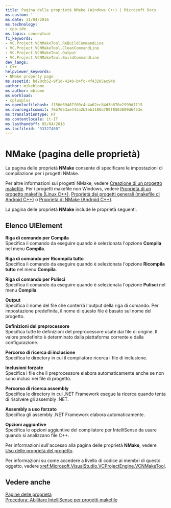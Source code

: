 ```yaml
---
title: Pagina delle proprietà NMake (Windows C++) | Microsoft Docs
ms.custom: ''
ms.date: 11/04/2016
ms.technology:
- cpp-ide
ms.topic: conceptual
f1_keywords:
- VC.Project.VCNMakeTool.ReBuildCommandLine
- VC.Project.VCNMakeTool.CleanCommandLine
- VC.Project.VCNMakeTool.Output
- VC.Project.VCNMakeTool.BuildCommandLine
dev_langs:
- C++
helpviewer_keywords:
- NMake property page
ms.assetid: bd20cb52-9f1d-4240-b4fc-4f43205ac94b
author: mikeblome
ms.author: mblome
ms.workload:
- cplusplus
ms.openlocfilehash: f156d69467f00c4c4a62ec84d3b870e2999d7115
ms.sourcegitcommit: 76b7653ae443a2b8eb1186b789f8503609d6453e
ms.translationtype: HT
ms.contentlocale: it-IT
ms.lasthandoff: 05/04/2018
ms.locfileid: "33327460"
---
```

# <a name="nmake-property-page"></a>NMake (pagina delle proprietà)
La pagina delle proprietà **NMake** consente di specificare le impostazioni di compilazione per i progetti NMake.  
  
 Per altre informazioni sui progetti NMake, vedere [Creazione di un progetto makefile](../ide/creating-a-makefile-project.md). Per i progetti makefile non Windows, vedere [Proprietà di un progetto makefile (Linux C++)](../linux/prop-pages/makefile-linux.md), [Proprietà dei progetti generali (makefile di Android C++)](/visualstudio/cross-platform/general-makefile-android-prop-page) o [Proprietà di NMake (Android C++)](/visualstudio/cross-platform/nmake-android-prop-page).
  
 La pagina delle proprietà **NMake** include le proprietà seguenti.  
  
## <a name="uielement-list"></a>Elenco UIElement  
 **Riga di comando per Compila**  
 Specifica il comando da eseguire quando è selezionata l'opzione **Compila** nel menu **Compila**.  
  
 **Riga di comando per Ricompila tutto**  
 Specifica il comando da eseguire quando è selezionata l'opzione **Ricompila tutto** nel menu **Compila**.  
  
 **Riga di comando per Pulisci**  
 Specifica il comando da eseguire quando è selezionata l'opzione **Pulisci** nel menu **Compila**.  
  
 **Output**  
 Specifica il nome del file che conterrà l'output della riga di comando. Per impostazione predefinita, il nome di questo file è basato sul nome del progetto.  
  
 **Definizioni del preprocessore**  
 Specifica tutte le definizioni del preprocessore usate dai file di origine. Il valore predefinito è determinato dalla piattaforma corrente e dalla configurazione.  
  
 **Percorso di ricerca di inclusione**  
 Specifica le directory in cui il compilatore ricerca i file di inclusione.  
  
 **Inclusioni forzate**  
 Specifica i file che il preprocessore elabora automaticamente anche se non sono inclusi nei file di progetto.  
  
 **Percorso di ricerca assembly**  
 Specifica le directory in cui .NET Framework esegue la ricerca quando tenta di risolvere gli assembly .NET.  
  
 **Assembly a uso forzato**  
 Specifica gli assembly .NET Framework elabora automaticamente.  
  
 **Opzioni aggiuntive**  
 Specifica le opzioni aggiuntive del compilatore per IntelliSense da usare quando si analizzano file C++.  
  
 Per informazioni sull'accesso alla pagina delle proprietà **NMake**, vedere [Uso delle proprietà del progetto](../ide/working-with-project-properties.md).  
  
 Per informazioni su come accedere a livello di codice ai membri di questo oggetto, vedere <xref:Microsoft.VisualStudio.VCProjectEngine.VCNMakeTool>.  
  
## <a name="see-also"></a>Vedere anche  
 [Pagine delle proprietà](../ide/property-pages-visual-cpp.md)   
 [Procedura: Abilitare IntelliSense per progetti makefile](../ide/how-to-enable-intellisense-for-makefile-projects.md)